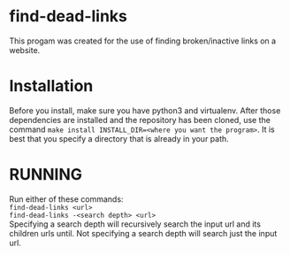 # find-dead-links
This progam was created for the use of finding broken/inactive links on a website.

# Installation
Before you install, make sure you have python3 and virtualenv. After those dependencies are installed and the repository has been cloned, use the command `make install INSTALL_DIR=<where you want the program>`. It is best that you specify a directory that is already in your path.

# RUNNING
Run either of these commands:  
`find-dead-links <url>`  
`find-dead-links -<search depth> <url>`  
Specifying a search depth will recursively search the input url and its children urls until. Not specifying a search depth will search just the input url.

